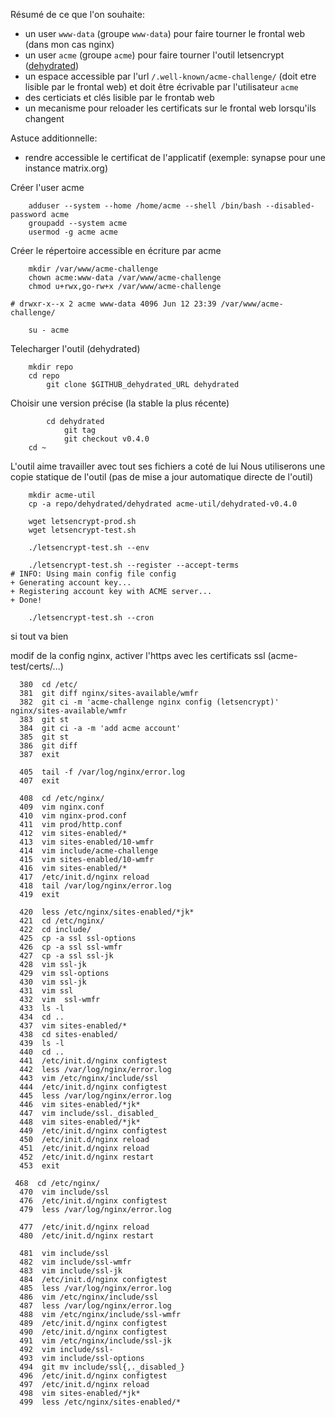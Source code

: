 
Résumé de ce que l'on souhaite:
- un user `www-data` (groupe `www-data`) pour faire tourner le frontal web (dans mon cas nginx)
- un user `acme` (groupe `acme`) pour faire tourner l'outil letsencrypt ([dehydrated]())
- un espace accessible par l'url `/.well-known/acme-challenge/` (doit etre lisible par le frontal web)
  et doit être écrivable par l'utilisateur `acme`
- des certiciats et clés lisible par le frontab web
- un mecanisme pour reloader les certificats sur le frontal web lorsqu'ils changent

Astuce additionnelle:
- rendre accessible le certificat de l'applicatif (exemple: synapse pour une instance matrix.org)


Créer l'user acme

```
	adduser --system --home /home/acme --shell /bin/bash --disabled-password acme
	groupadd --system acme
	usermod -g acme acme
```

Créer le répertoire accessible en écriture par acme

```
	mkdir /var/www/acme-challenge
	chown acme:www-data /var/www/acme-challenge
	chmod u+rwx,go-rw+x /var/www/acme-challenge
```

`# drwxr-x--x 2 acme www-data 4096 Jun 12 23:39 /var/www/acme-challenge/`


```
	su - acme
```

Telecharger l'outil (dehydrated)

```
	mkdir repo
	cd repo
		git clone $GITHUB_dehydrated_URL dehydrated
```

Choisir une version précise (la stable la plus récente)

```
		cd dehydrated
			git tag
			git checkout v0.4.0
	cd ~
```

L'outil aime travailler avec tout ses fichiers a coté de lui
Nous utiliserons une copie statique de l'outil (pas de mise a jour automatique directe de l'outil)

```
	mkdir acme-util
	cp -a repo/dehydrated/dehydrated acme-util/dehydrated-v0.4.0
```

```
	wget letsencrypt-prod.sh
	wget letsencrypt-test.sh
```

```
	./letsencrypt-test.sh --env

	./letsencrypt-test.sh --register --accept-terms
# INFO: Using main config file config
+ Generating account key...
+ Registering account key with ACME server...
+ Done!

	./letsencrypt-test.sh --cron
```

si tout va bien

modif de la config nginx, activer l'https avec les certificats ssl (acme-test/certs/...)

```
  380  cd /etc/
  381  git diff nginx/sites-available/wmfr
  382  git ci -m 'acme-challenge nginx config (letsencrypt)' nginx/sites-available/wmfr
  383  git st
  384  git ci -a -m 'add acme account'
  385  git st
  386  git diff
  387  exit

  405  tail -f /var/log/nginx/error.log
  407  exit

  408  cd /etc/nginx/
  409  vim nginx.conf
  410  vim nginx-prod.conf 
  411  vim prod/http.conf 
  412  vim sites-enabled/*
  413  vim sites-enabled/10-wmfr 
  414  vim include/acme-challenge
  415  vim sites-enabled/10-wmfr 
  416  vim sites-enabled/*
  417  /etc/init.d/nginx reload
  418  tail /var/log/nginx/error.log
  419  exit

  420  less /etc/nginx/sites-enabled/*jk*
  421  cd /etc/nginx/
  422  cd include/
  425  cp -a ssl ssl-options
  426  cp -a ssl ssl-wmfr
  427  cp -a ssl ssl-jk
  428  vim ssl-jk 
  429  vim ssl-options
  430  vim ssl-jk 
  431  vim ssl
  432  vim  ssl-wmfr 
  433  ls -l
  434  cd ..
  437  vim sites-enabled/*
  438  cd sites-enabled/
  439  ls -l
  440  cd ..
  441  /etc/init.d/nginx configtest
  442  less /var/log/nginx/error.log
  443  vim /etc/nginx/include/ssl
  444  /etc/init.d/nginx configtest
  445  less /var/log/nginx/error.log
  446  vim sites-enabled/*jk*
  447  vim include/ssl._disabled_
  448  vim sites-enabled/*jk*
  449  /etc/init.d/nginx configtest
  450  /etc/init.d/nginx reload
  451  /etc/init.d/nginx reload
  452  /etc/init.d/nginx restart
  453  exit

 468  cd /etc/nginx/
  470  vim include/ssl
  476  /etc/init.d/nginx configtest
  479  less /var/log/nginx/error.log

  477  /etc/init.d/nginx reload
  480  /etc/init.d/nginx restart

  481  vim include/ssl
  482  vim include/ssl-wmfr
  483  vim include/ssl-jk
  484  /etc/init.d/nginx configtest
  485  less /var/log/nginx/error.log
  486  vim /etc/nginx/include/ssl
  487  less /var/log/nginx/error.log
  488  vim /etc/nginx/include/ssl-wmfr
  489  /etc/init.d/nginx configtest
  490  /etc/init.d/nginx configtest
  491  vim /etc/nginx/include/ssl-jk
  492  vim include/ssl-
  493  vim include/ssl-options
  494  git mv include/ssl{,._disabled_}
  496  /etc/init.d/nginx configtest
  497  /etc/init.d/nginx reload
  498  vim sites-enabled/*jk*
  499  less /etc/nginx/sites-enabled/*
```
